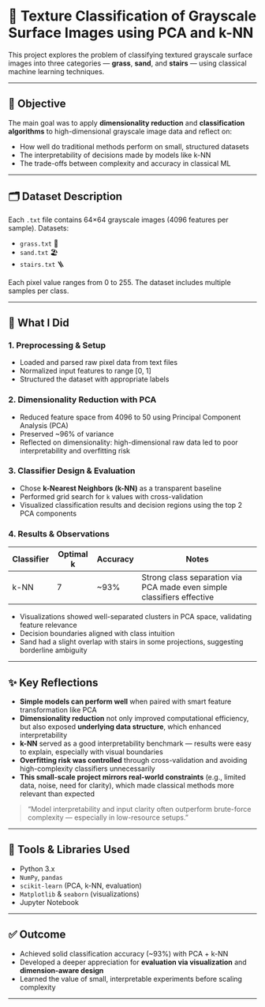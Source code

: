 # 🧠 Texture Classification of Grayscale Surface Images using PCA and k-NN

This project explores the problem of classifying textured grayscale surface images into three categories — **grass**, **sand**, and **stairs** — using classical machine learning techniques.

---

## 🎯 Objective

The main goal was to apply **dimensionality reduction** and **classification algorithms** to high-dimensional grayscale image data and reflect on:
- How well do traditional methods perform on small, structured datasets
- The interpretability of decisions made by models like k-NN
- The trade-offs between complexity and accuracy in classical ML

---

## 🗂 Dataset Description

Each `.txt` file contains 64×64 grayscale images (4096 features per sample). Datasets:
- `grass.txt` 🌿
- `sand.txt` 🏖️
- `stairs.txt` 🪜

Each pixel value ranges from 0 to 255. The dataset includes multiple samples per class.

---

## 🔧 What I Did

### 1. **Preprocessing & Setup**
- Loaded and parsed raw pixel data from text files
- Normalized input features to range [0, 1]
- Structured the dataset with appropriate labels

### 2. **Dimensionality Reduction with PCA**
- Reduced feature space from 4096 to 50 using Principal Component Analysis (PCA)
- Preserved ~96% of variance
- Reflected on dimensionality: high-dimensional raw data led to poor interpretability and overfitting risk

### 3. **Classifier Design & Evaluation**
- Chose **k-Nearest Neighbors (k-NN)** as a transparent baseline
- Performed grid search for `k` values with cross-validation
- Visualized classification results and decision regions using the top 2 PCA components

### 4. **Results & Observations**
| Classifier | Optimal k | Accuracy | Notes |
|------------|-----------|----------|-------|
| k-NN       | 7         | ~93%     | Strong class separation via PCA made even simple classifiers effective |

- Visualizations showed well-separated clusters in PCA space, validating feature relevance
- Decision boundaries aligned with class intuition
- Sand had a slight overlap with stairs in some projections, suggesting borderline ambiguity

---

## ✨ Key Reflections

- **Simple models can perform well** when paired with smart feature transformation like PCA
- **Dimensionality reduction** not only improved computational efficiency, but also exposed **underlying data structure**, which enhanced interpretability
- **k-NN** served as a good interpretability benchmark — results were easy to explain, especially with visual boundaries
- **Overfitting risk was controlled** through cross-validation and avoiding high-complexity classifiers unnecessarily
- **This small-scale project mirrors real-world constraints** (e.g., limited data, noise, need for clarity), which made classical methods more relevant than expected

> “Model interpretability and input clarity often outperform brute-force complexity — especially in low-resource setups.”

---

## 🧰 Tools & Libraries Used

- Python 3.x
- `NumPy`, `pandas`
- `scikit-learn` (PCA, k-NN, evaluation)
- `Matplotlib` & `seaborn` (visualizations)
- Jupyter Notebook

---

## ✅ Outcome

- Achieved solid classification accuracy (~93%) with PCA + k-NN
- Developed a deeper appreciation for **evaluation via visualization** and **dimension-aware design**
- Learned the value of small, interpretable experiments before scaling complexity

---

